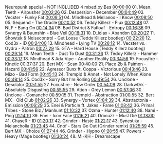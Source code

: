 Neuropunk special - NOT INCLUDED 4 mixed by Bes
[00:00:00](https://www.youtube.com/watch?v=jgNqk_9pNMY&t=0s) 01. Mean Teeth - Airpusher 
[00:02:26](https://www.youtube.com/watch?v=jgNqk_9pNMY&t=146s) 02. Despersion - December
[00:04:49](https://www.youtube.com/watch?v=jgNqk_9pNMY&t=289s) 03. Vecster - Funky Fat
[00:06:51](https://www.youtube.com/watch?v=jgNqk_9pNMY&t=411s) 04. Mindhead & Mellanox - I Know
[00:08:50](https://www.youtube.com/watch?v=jgNqk_9pNMY&t=530s) 05. Sequend - The Oracle
[00:10:52](https://www.youtube.com/watch?v=jgNqk_9pNMY&t=652s) 06. Teddy Killerz - Flux
[00:12:48](https://www.youtube.com/watch?v=jgNqk_9pNMY&t=768s) 07. NLP - Bang On 
[00:14:34](https://www.youtube.com/watch?v=jgNqk_9pNMY&t=874s) 08. Bad District & Fatloaf - Entropy
[00:16:36](https://www.youtube.com/watch?v=jgNqk_9pNMY&t=996s) 09. Synergy & Buunshin - Blue Veil 
[00:18:31](https://www.youtube.com/watch?v=jgNqk_9pNMY&t=1111s) 10. D_iolax - Abandon
[00:20:27](https://www.youtube.com/watch?v=jgNqk_9pNMY&t=1227s) 11. Showtek & Noisecontrol - Get Loose (Teddy Killerz bootleg) 
[00:22:20](https://www.youtube.com/watch?v=jgNqk_9pNMY&t=1340s) 12. Cod3x - ID 
[00:24:00](https://www.youtube.com/watch?v=jgNqk_9pNMY&t=1440s) 13. Mindhead - Lying TV
[00:26:12](https://www.youtube.com/watch?v=jgNqk_9pNMY&t=1572s) 14. Vecster vs. Gydra - Patron
[00:27:29](https://www.youtube.com/watch?v=jgNqk_9pNMY&t=1649s) 15. GTA - Hard House (Teddy Killerz bootleg) 
[00:29:14](https://www.youtube.com/watch?v=jgNqk_9pNMY&t=1754s) 16. Mean Teeth - Dust To Dust 
[00:31:36](https://www.youtube.com/watch?v=jgNqk_9pNMY&t=1896s) 17. Teddy Killerz - Hammer 
[00:33:17](https://www.youtube.com/watch?v=jgNqk_9pNMY&t=1997s) 18. Mindhead & Ada Vipe - Another Reality
[00:34:56](https://www.youtube.com/watch?v=jgNqk_9pNMY&t=2096s) 19. Focusfire - Kinetic [00:37:37](https://www.youtube.com/watch?v=jgNqk_9pNMY&t=2257s) 20. Bert MX - Scan [00:40:00](https://www.youtube.com/watch?v=jgNqk_9pNMY&t=2400s) 21. Place 2b & Paimon - Hazard [00:41:56](https://www.youtube.com/watch?v=jgNqk_9pNMY&t=2516s) 22. Agressor Bunx ft. Coppa - Victorious [00:43:46](https://www.youtube.com/watch?v=jgNqk_9pNMY&t=2626s) 23. Mizo - Bad Form [00:45:13](https://www.youtube.com/watch?v=jgNqk_9pNMY&t=2713s) 24. Trempid & Annet - Not Lonely When Alone [00:48:14](https://www.youtube.com/watch?v=jgNqk_9pNMY&t=2894s) 25. Cod3x - Sorry But I'm Rolling [00:49:54](https://www.youtube.com/watch?v=jgNqk_9pNMY&t=2994s) 26. Unclone - Desolator [00:51:55](https://www.youtube.com/watch?v=jgNqk_9pNMY&t=3115s) 27. Focusfire - New Order [00:54:08](https://www.youtube.com/watch?v=jgNqk_9pNMY&t=3248s) 28. Darkw0rk - Absolutely Disgusting [00:55:55](https://www.youtube.com/watch?v=jgNqk_9pNMY&t=3355s) 29. Ation - Grey Lemon [00:57:06](https://www.youtube.com/watch?v=jgNqk_9pNMY&t=3426s) 30. Unclone - Comanche [00:59:15](https://www.youtube.com/watch?v=jgNqk_9pNMY&t=3555s) 31. Trempid - Abstraction [01:00:55](https://www.youtube.com/watch?v=jgNqk_9pNMY&t=3655s) 32. Bert MX - Old Club [01:02:26](https://www.youtube.com/watch?v=jgNqk_9pNMY&t=3746s) 33. Synergy - Vortex [01:04:39](https://www.youtube.com/watch?v=jgNqk_9pNMY&t=3879s) 34. Abstractonia - Emission [00:06:29](https://www.youtube.com/watch?v=jgNqk_9pNMY&t=389s) 35. Enei & Particle ft. Jakes - Fame [01:08:42](https://www.youtube.com/watch?v=jgNqk_9pNMY&t=4122s) 36. Primal Tribes - Stone Biz / Manhunt [01:10:32](https://www.youtube.com/watch?v=jgNqk_9pNMY&t=4232s) 37. Ozma - Hunter [01:12:40](https://www.youtube.com/watch?v=jgNqk_9pNMY&t=4360s) 38. Nami - Ping [01:14:10](https://www.youtube.com/watch?v=jgNqk_9pNMY&t=4450s) 39. Enei - Icon Face [01:16:21](https://www.youtube.com/watch?v=jgNqk_9pNMY&t=4581s) 40. Drimuzz - Must Die [01:18:00](https://www.youtube.com/watch?v=jgNqk_9pNMY&t=4680s) 41. ChaseR - ID [01:20:17](https://www.youtube.com/watch?v=jgNqk_9pNMY&t=4817s) 42. Grinder - Haste [01:22:17](https://www.youtube.com/watch?v=jgNqk_9pNMY&t=4937s) 43. Synestika - Melancholia [01:23:45](https://www.youtube.com/watch?v=jgNqk_9pNMY&t=5025s) 44. Cnof - Stars Go Out (Grinder remix) [01:25:59](https://www.youtube.com/watch?v=jgNqk_9pNMY&t=5159s) 45. Bert MX - Choice [01:27:44](https://www.youtube.com/watch?v=jgNqk_9pNMY&t=5264s) 46. Grinder - Hypno [01:28:55](https://www.youtube.com/watch?v=jgNqk_9pNMY&t=5335s) 47. Powers - Heavy (Mage bootleg) [01:30:24](https://www.youtube.com/watch?v=jgNqk_9pNMY&t=5424s) 48. MI-KH - Dreamscape